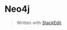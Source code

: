 # Neo4j


> Written with [StackEdit](https://stackedit.io/).
<!--stackedit_data:
eyJoaXN0b3J5IjpbLTEwMzIxMDYxNjFdfQ==
-->